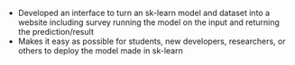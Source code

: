 - Developed an interface to turn an sk-learn model and dataset into a website including survey running the model on the input and returning the prediction/result
- Makes it easy as possible for students, new developers, researchers, or others to deploy the model made in sk-learn

